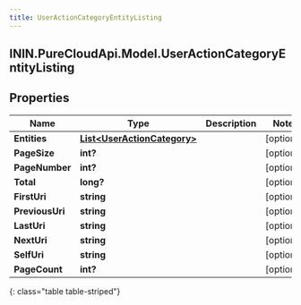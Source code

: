 ```yaml
---
title: UserActionCategoryEntityListing
---
```

## ININ.PureCloudApi.Model.UserActionCategoryEntityListing

## Properties

|Name | Type | Description | Notes|
|------------ | ------------- | ------------- | -------------|
| **Entities** | [**List&lt;UserActionCategory&gt;**](UserActionCategory.html) |  | [optional] |
| **PageSize** | **int?** |  | [optional] |
| **PageNumber** | **int?** |  | [optional] |
| **Total** | **long?** |  | [optional] |
| **FirstUri** | **string** |  | [optional] |
| **PreviousUri** | **string** |  | [optional] |
| **LastUri** | **string** |  | [optional] |
| **NextUri** | **string** |  | [optional] |
| **SelfUri** | **string** |  | [optional] |
| **PageCount** | **int?** |  | [optional] |
{: class="table table-striped"}


